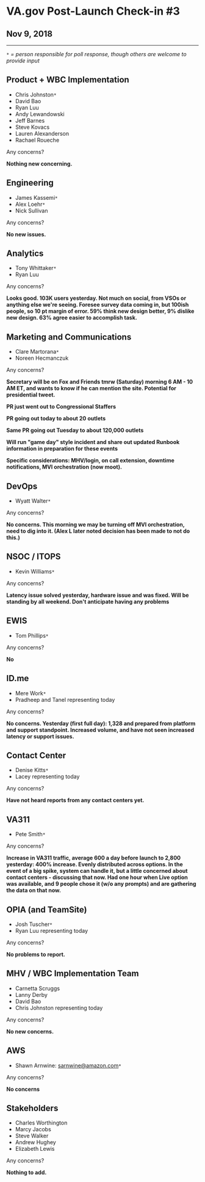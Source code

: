 # VA.gov Post-Launch Check-in #3
## Nov 9, 2018

---

_`*` = person responsible for poll response, though others are welcome to provide input_

## Product + WBC Implementation
- Chris Johnston`*`
- David Bao
- Ryan Luu
- Andy Lewandowski
- Jeff Barnes
- Steve Kovacs
- Lauren Alexanderson
- Rachael Roueche

Any concerns?

**Nothing new concerning.**

## Engineering
- James Kassemi`*`
- Alex Loehr`*`
- Nick Sullivan

Any concerns?

**No new issues.**

## Analytics
- Tony Whittaker`*`
- Ryan Luu

Any concerns?

**Looks good. 103K users yesterday. Not much on social, from VSOs or anything else we're seeing. Foresee survey data coming in, but 100ish people, so 10 pt margin of error. 59% think new design better, 9% dislike new design. 63% agree easier to accomplish task.**

## Marketing and Communications

- Clare Martorana`*`
- Noreen Hecmanczuk

Any concerns?

**Secretary will be on Fox and Friends tmrw (Saturday) morning 6 AM - 10 AM ET, and wants to know if he can mention the site. Potential for presidential tweet.**

**PR just went out to Congressional Staffers**

**PR going out today to about 20 outlets**

**Same PR going out Tuesday to about 120,000 outlets**

**Will run "game day" style incident and share out updated Runbook information in preparation for these events**

**Specific considerations: MHV/login, on call extension, downtime notifications, MVI orchestration (now moot).**
    
## DevOps

- Wyatt Walter`*`

Any concerns?

**No concerns. This morning we may be turning off MVI orchestration, need to dig into it. (Alex L later noted decision has been made to not do this.)**

## NSOC / ITOPS

- Kevin Williams`*`

Any concerns?

**Latency issue solved yesterday, hardware issue and was fixed. Will be standing by all weekend. Don't anticipate having any problems**

## EWIS

- Tom Phillips`*`

Any concerns?

**No**

## ID.me

- Mere Work`*`
- Pradheep and Tanel representing today

Any concerns?

**No concerns. Yesterday (first full day): 1,328 and prepared from platform and support standpoint. Increased volume, and have not seen increased latency or support issues.**

## Contact Center

- Denise Kitts`*`
- Lacey representing today

Any concerns?

**Have not heard reports from any contact centers yet.**

## VA311

- Pete Smith`*`

Any concerns?

**Increase in VA311 traffic, average 600 a day before launch to 2,800 yesterday: 400% increase. Evenly distributed across options. In the event of a big spike, system can handle it, but a little concerned about contact centers - discussing that now. Had one hour when Live option was available, and 9 people chose it (w/o any prompts) and are gathering the data on that now.**
      
## OPIA (and TeamSite)

- Josh Tuscher`*`
- Ryan Luu representing today

Any concerns?

**No problems to report.**

## MHV / WBC Implementation Team

- Carnetta Scruggs
- Lanny Derby
- David Bao
- Chris Johnston representing today

Any concerns?

**No new concerns.**

## AWS

- Shawn Arnwine: sarnwine@amazon.com`*`

Any concerns?

**No concerns**
 
## Stakeholders

- Charles Worthington
- Marcy Jacobs
- Steve Walker
- Andrew Hughey
- Elizabeth Lewis

Any concerns?

**Nothing to add.**
